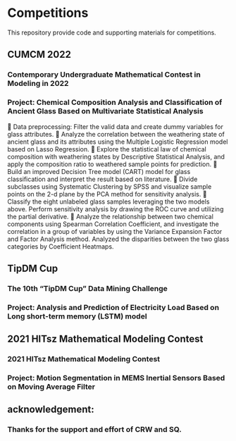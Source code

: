 # Competitions
This repository provide code and supporting materials for competitions. 
## CUMCM 2022 
### Contemporary Undergraduate Mathematical Contest in Modeling in 2022
### Project: Chemical Composition Analysis and Classification of Ancient Glass Based on Multivariate Statistical Analysis 

	Data preprocessing: Filter the valid data and create dummy variables for glass attributes.
	Analyze the correlation between the weathering state of ancient glass and its attributes using the Multiple Logistic Regression model based on Lasso Regression.
	Explore the statistical law of chemical composition with weathering states by Descriptive Statistical Analysis, and apply the composition ratio to weathered sample points for prediction.
	Build an improved Decision Tree model (CART) model for glass classification and interpret the result based on literature.
	Divide subclasses using Systematic Clustering by SPSS and visualize sample points on the 2-d plane by the PCA method for sensitivity analysis.
	Classify the eight unlabeled glass samples leveraging the two models above. Perform sensitivity analysis by drawing the ROC curve and utilizing the partial derivative. 
	Analyze the relationship between two chemical components using Spearman Correlation Coefficient, and investigate the correlation in a group of variables by using the Variance Expansion Factor and Factor Analysis method. Analyzed the disparities between the two glass categories by Coefficient Heatmaps. 





## TipDM Cup
### The 10th  “TipDM Cup” Data Mining Challenge	
### Project: Analysis and Prediction of Electricity Load Based on Long short-term memory (LSTM) model
## 2021 HITsz Mathematical Modeling Contest 	
### 2021 HITsz Mathematical Modeling Contest
### Project: Motion Segmentation in MEMS Inertial Sensors Based on Moving Average Filter

## acknowledgement: 
### Thanks for the support and effort of CRW and SQ. 
